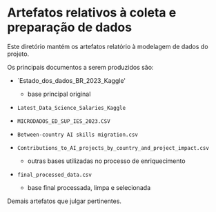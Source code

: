 # Artefatos relativos à coleta e preparação de dados

Este diretório mantém os artefatos relatório à modelagem de dados do projeto. 

Os principais documentos a serem produzidos são:

* `Estado_dos_dados_BR_2023_Kaggle'
	* base principal original

* `Latest_Data_Science_Salaries_Kaggle`
* `MICRODADOS_ED_SUP_IES_2023.CSV`
* `Between-country AI skills migration.csv`
* `Contributions_to_AI_projects_by_country_and_project_impact.csv`
	* outras bases utilizadas no processo de enriquecimento

* `final_processed_data.csv`
  * base final processada, limpa e selecionada
	
Demais artefatos que julgar pertinentes.
